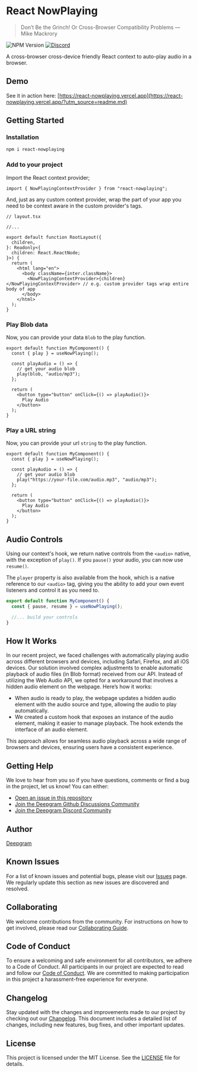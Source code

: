 # React NowPlaying

> Don’t Be the Grinch! Or Cross-Browser Compatibility Problems — Mike Mackrory

![NPM Version](https://img.shields.io/npm/v/react-nowplaying)
[![Discord](https://dcbadge.vercel.app/api/server/xWRaCDBtW4?style=flat)](https://discord.gg/xWRaCDBtW4)

A cross-browser cross-device friendly React context to auto-play audio in a browser.

## Demo

See it in action here: [https://react-nowplaying.vercel.app](https://react-nowplaying.vercel.app/?utm_source=readme.md)

## Getting Started

### Installation

```bash
npm i react-nowplaying
```

### Add to your project

Import the React context provider;

```tsx
import { NowPlayingContextProvider } from "react-nowplaying";
```

And, just as any custom context provider, wrap the part of your app you need to be context aware in the custom provider's tags.

```tsx
// layout.tsx

//...

export default function RootLayout({
  children,
}: Readonly<{
  children: React.ReactNode;
}>) {
  return (
    <html lang="en">
      <body className={inter.className}>
        <NowPlayingContextProvider>{children}</NowPlayingContextProvider> // e.g. custom provider tags wrap entire body of app
      </body>
    </html>
  );
}
```

### Play Blob data

Now, you can provide your data `Blob` to the play function.

```tsx
export default function MyComponent() {
  const { play } = useNowPlaying();

  const playAudio = () => {
    // get your audio blob
    play(blob, "audio/mp3");
  };

  return (
    <button type="button" onClick={() => playAudio()}>
      Play Audio
    </button>
  );
}
```

### Play a URL string

Now, you can provide your url `string` to the play function.

```tsx
export default function MyComponent() {
  const { play } = useNowPlaying();

  const playAudio = () => {
    // get your audio blob
    play("https://your-file.com/audio.mp3", "audio/mp3");
  };

  return (
    <button type="button" onClick={() => playAudio()}>
      Play Audio
    </button>
  );
}
```

## Audio Controls

Using our context's hook, we return native controls from the `<audio>` native, with the exception of `play()`. If you `pause()` your audio, you can now use `resume()`.

The `player` property is also available from the hook, which is a native reference to our `<audio>` tag, giving you the ability to add your own event listeners and control it as you need to.

```ts
export default function MyComponent() {
  const { pause, resume } = useNowPlaying();

  //... build your controls
}
```

## How It Works

In our recent project, we faced challenges with automatically playing audio across different browsers and devices, including Safari, Firefox, and all iOS devices. Our solution involved complex adjustments to enable automatic playback of audio files (in Blob format) received from our API. Instead of utilizing the Web Audio API, we opted for a workaround that involves a hidden audio element on the webpage. Here’s how it works:

- When audio is ready to play, the webpage updates a hidden audio element with the audio source and type, allowing the audio to play automatically.
- We created a custom hook that exposes an instance of the audio element, making it easier to manage playback. The hook extends the interface of an audio element.

This approach allows for seamless audio playback across a wide range of browsers and devices, ensuring users have a consistent experience.

## Getting Help

We love to hear from you so if you have questions, comments or find a bug in the project, let us know! You can either:

- [Open an issue in this repository](https://github.com/deepgram-devs/react-nowplaying/issues)
- [Join the Deepgram Github Discussions Community](https://github.com/orgs/deepgram/discussions)
- [Join the Deepgram Discord Community](https://discord.gg/xWRaCDBtW4)

## Author

[Deepgram](https://deepgram.com)

## Known Issues

For a list of known issues and potential bugs, please visit our [Issues](https://github.com/deepgram-devs/react-nowplaying/issues) page. We regularly update this section as new issues are discovered and resolved.

## Collaborating

We welcome contributions from the community. For instructions on how to get involved, please read our [Collaborating Guide](CONTRIBUTING.md).

## Code of Conduct

To ensure a welcoming and safe environment for all contributors, we adhere to a Code of Conduct. All participants in our project are expected to read and follow our [Code of Conduct](CODE_OF_CONDUCT.md). We are committed to making participation in this project a harassment-free experience for everyone.

## Changelog

Stay updated with the changes and improvements made to our project by checking out our [Changelog](CHANGELOG.md). This document includes a detailed list of changes, including new features, bug fixes, and other important updates.

## License

This project is licensed under the MIT License. See the [LICENSE](LICENSE) file for details.
